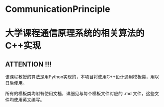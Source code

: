 # CommunicationPrinciple
# 大学课程通信原理系统的相关算法的C++实现

## ATTENTION !!!

该课程教授的算法是用Python实现的，本项目将使用C++设计通用模板类，用以日后使用。

所有的模板类均附有使用文档，详细见与每个模板文件对应的 .md 文件，这些文件均使用英文编写。  
